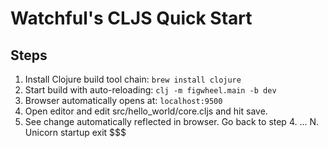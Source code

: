 # Watchful's CLJS Quick Start

## Steps

1. Install Clojure build tool chain: `brew install clojure`
2. Start build with auto-reloading: `clj -m figwheel.main -b dev`
3. Browser automatically opens at: `localhost:9500`
4. Open editor and edit src/hello_world/core.cljs and hit save.
5. See change automatically reflected in browser. Go back to step 4.
...
N. Unicorn startup exit $$$
